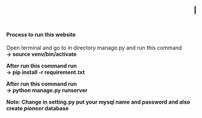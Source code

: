 <marquee><h1>Pioneer</h1></marquee>
<h4> Process to run this website</h4>
<p> Open terminal and go to in directory manage.py and run this command <br> <b>-> source venv/bin/activate<b><p>
<p>After run this command run <br><b>-> pip install -r requirement.txt</b></p>
<p>After run this command run <br><b>-> python manage.py runserver</b></p>
 
 <p> Note: Change in setting.py put your mysql name and password and also create <i>pioneer</i> database</p>
